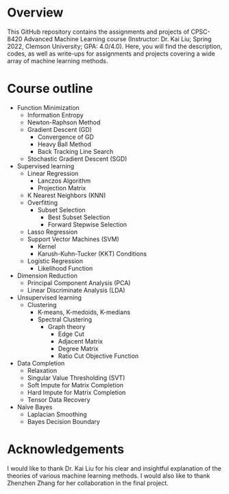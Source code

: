 # Overview
This GitHub repository contains the assignments and projects of CPSC-8420 Advanced Machine Learning course (Instructor: Dr. Kai Liu; Spring 2022, Clemson University; GPA: 4.0/4.0). Here, you will find the description, codes, as well as write-ups for assignments and projects covering a wide array of machine learning methods. 

# Course outline
* Function Minimization
  * Information Entropy
  * Newton-Raphson Method
  * Gradient Descent (GD)
    * Convergence of GD
    * Heavy Ball Method
    * Back Tracking Line Search
  * Stochastic Gradient Descent (SGD)
* Supervised learning
  * Linear Regression
    * Lanczos Algorithm
    * Projection Matrix
  * K Nearest Neighbors (KNN)
  * Overfitting
    * Subset Selection
      * Best Subset Selection
      * Forward Stepwise Selection
  * Lasso Regression
  * Support Vector Machines (SVM)
    * Kernel
    * Karush-Kuhn-Tucker (KKT) Conditions
  * Logistic Regression
    * Likelihood Function
* Dimension Reduction
  * Principal Component Analysis (PCA)
  * Linear Discriminate Analysis (LDA)
* Unsupervised learning
  * Clustering
    * K-means, K-medoids, K-medians
    * Spectral Clustering
      * Graph theory
        * Edge Cut
        * Adjacent Matrix
        * Degree Matrix
        * Ratio Cut Objective Function
* Data Completion
  * Relaxation
  * Singular Value Thresholding (SVT)
  * Soft Impute for Matrix Completion
  * Hard Impute for Matrix Completion
  * Tensor Data Recovery
* Naïve Bayes
  * Laplacian Smoothing
  * Bayes Decision Boundary

# Acknowledgements
I would like to thank Dr. Kai Liu for his clear and insightful explanation of the theories of various machine learning methods. I would also like to thank Zhenzhen Zhang for her collaboration in the final project.
